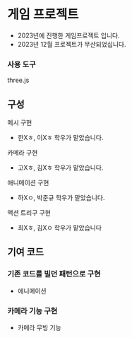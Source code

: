 # 게임 프로젝트
- 2023년에 진행한 게임프로젝트 입니다.
- 2023년 12월 프로젝트가 무산되었십니다.
### 사용 도구

three.js




## 구성

메시 구현

- 한Xㅎ, 이Xㅎ 학우가 맡았습니다.

카메라 구현

- 고Xㅎ, 김Xㅎ 학우가 맡았습니다.

애니메이션 구현

- 하Xㅇ, 박준규 학우가 맡았습니다.

액션 트리구 구현

- 최Xㅎ, 김Xㅇ 학우가 맡았습니다


## 기여 코드
### 기존 코드를 빌던 패턴으로 구현
- 에니메이션




### 카메라 기능 구현
- 카메라 무빙 기능
